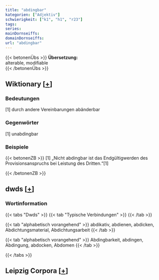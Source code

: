 ```yaml
---
title: "abdingbar"
kategorien: ["Adjektiv"]
schwierigkeit: ["k1", "h1", "r23"]
tags:
series:
mainDornseiffs:
domainDornseiffs:
url: "abdingbar"
---
```


{{< betonenÜbs >}}
**Übersetzung:**  
alterable, modifiable  
{{< /betonenÜbs >}}

## Wiktionary [[+](https://de.wiktionary.org/wiki/abdingbar)]

### Bedeutungen
[1] durch andere Vereinbarungen abänderbar  

### Gegenwörter
[1] unabdingbar  

### Beispiele
{{< betonenZB >}}
[1] „Nicht abdingbar ist das Endgültigwerden des Provisionsanspruchs bei Leistung des Dritten.“[1]  

{{< /betonenZB >}}


## dwds [[+](https://www.dwds.de/wb/abdingbar)]

### Wortinformation
{{< tabs "Dwds" >}}
{{< tab "Typische Verbindungen" >}}
{{< /tab >}}

{{< tab "alphabetisch vorangehend" >}}
abdikativ, abdienen, abdicken, Abdichtungsmaterial, Abdichtungsarbeit
{{< /tab >}}

{{< tab "alphabetisch vorangehend" >}}
Abdingbarkeit, abdingen, Abdingung, abdocken, Abdomen
{{< /tab >}}

{{< /tabs >}}

## Leipzig Corpora [[+](https://corpora.uni-leipzig.de/en/res?word=abdingbar&corpusId=deu_newscrawl-public_2018)]

